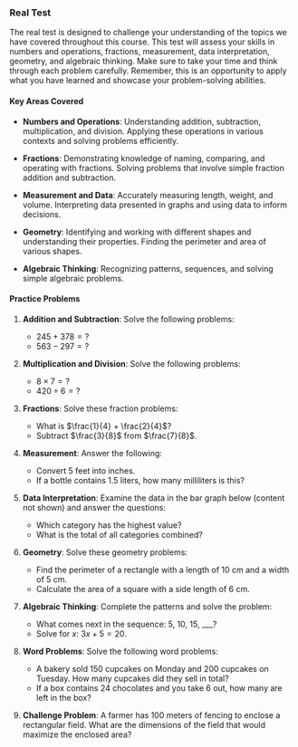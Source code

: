 ### Real Test

The real test is designed to challenge your understanding of the topics we have covered throughout this course. This test will assess your skills in numbers and operations, fractions, measurement, data interpretation, geometry, and algebraic thinking. Make sure to take your time and think through each problem carefully. Remember, this is an opportunity to apply what you have learned and showcase your problem-solving abilities.

#### Key Areas Covered

- **Numbers and Operations**: Understanding addition, subtraction, multiplication, and division. Applying these operations in various contexts and solving problems efficiently.

- **Fractions**: Demonstrating knowledge of naming, comparing, and operating with fractions. Solving problems that involve simple fraction addition and subtraction.

- **Measurement and Data**: Accurately measuring length, weight, and volume. Interpreting data presented in graphs and using data to inform decisions.

- **Geometry**: Identifying and working with different shapes and understanding their properties. Finding the perimeter and area of various shapes.

- **Algebraic Thinking**: Recognizing patterns, sequences, and solving simple algebraic problems.

#### Practice Problems

1. **Addition and Subtraction**: Solve the following problems:
   - $245 + 378 = ?$
   - $563 - 297 = ?$

2. **Multiplication and Division**: Solve the following problems:
   - $8 \times 7 = ?$
   - $420 \div 6 = ?$

3. **Fractions**: Solve these fraction problems:
   - What is $\frac{1}{4} + \frac{2}{4}$?
   - Subtract $\frac{3}{8}$ from $\frac{7}{8}$.

4. **Measurement**: Answer the following:
   - Convert 5 feet into inches.
   - If a bottle contains 1.5 liters, how many milliliters is this?

5. **Data Interpretation**: Examine the data in the bar graph below (content not shown) and answer the questions:
   - Which category has the highest value?
   - What is the total of all categories combined?

6. **Geometry**: Solve these geometry problems:
   - Find the perimeter of a rectangle with a length of 10 cm and a width of 5 cm.
   - Calculate the area of a square with a side length of 6 cm.

7. **Algebraic Thinking**: Complete the patterns and solve the problem:
   - What comes next in the sequence: 5, 10, 15, ___?
   - Solve for $x$: $3x + 5 = 20$.

8. **Word Problems**: Solve the following word problems:
   - A bakery sold 150 cupcakes on Monday and 200 cupcakes on Tuesday. How many cupcakes did they sell in total?
   - If a box contains 24 chocolates and you take 6 out, how many are left in the box?

9. **Challenge Problem**: A farmer has 100 meters of fencing to enclose a rectangular field. What are the dimensions of the field that would maximize the enclosed area?

